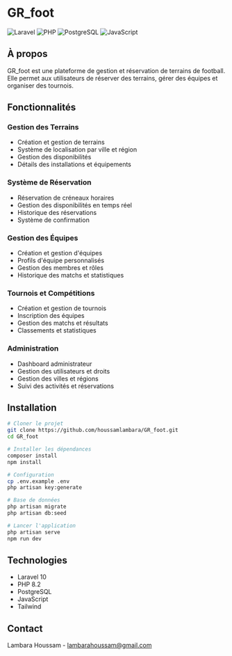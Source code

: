 # GR_foot

![Laravel](https://img.shields.io/badge/Laravel-FF2D20?style=for-the-badge&logo=laravel&logoColor=white)
![PHP](https://img.shields.io/badge/PHP-777BB4?style=for-the-badge&logo=php&logoColor=white)
![PostgreSQL](https://img.shields.io/badge/PostgreSQL-316192?style=for-the-badge&logo=postgresql&logoColor=white)
![JavaScript](https://img.shields.io/badge/JavaScript-F7DF1E?style=for-the-badge&logo=javascript&logoColor=black)

## À propos

GR_foot est une plateforme de gestion et réservation de terrains de football. Elle permet aux utilisateurs de réserver des terrains, gérer des équipes et organiser des tournois.

## Fonctionnalités

### Gestion des Terrains
- Création et gestion de terrains
- Système de localisation par ville et région
- Gestion des disponibilités
- Détails des installations et équipements

### Système de Réservation
- Réservation de créneaux horaires
- Gestion des disponibilités en temps réel
- Historique des réservations
- Système de confirmation

### Gestion des Équipes
- Création et gestion d'équipes
- Profils d'équipe personnalisés
- Gestion des membres et rôles
- Historique des matchs et statistiques

### Tournois et Compétitions
- Création et gestion de tournois
- Inscription des équipes
- Gestion des matchs et résultats
- Classements et statistiques

### Administration
- Dashboard administrateur
- Gestion des utilisateurs et droits
- Gestion des villes et régions
- Suivi des activités et réservations

## Installation

```bash
# Cloner le projet
git clone https://github.com/houssamlambara/GR_foot.git
cd GR_foot

# Installer les dépendances
composer install
npm install

# Configuration
cp .env.example .env
php artisan key:generate

# Base de données
php artisan migrate
php artisan db:seed

# Lancer l'application
php artisan serve
npm run dev
```

## Technologies

- Laravel 10
- PHP 8.2
- PostgreSQL
- JavaScript
- Tailwind

## Contact

Lambara Houssam - lambarahoussam@gmail.com
